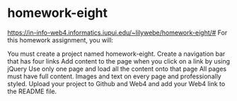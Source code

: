 # homework-eight
https://in-info-web4.informatics.iupui.edu/~lilywebe/homework-eight/#
For this homework assignment, you will:

You must create a project named homework-eight.
Create a navigation bar that has four links 
Add content to the page when you click on a link by using jQuery
Use only one page and load all the content onto that page 
All pages must have full content. Images and text on every page and professionally styled.
Upload your project to Github and Web4 and add your Web4 link to the README file. 
